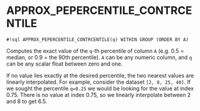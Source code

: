# APPROX_PEPERCENTILE_CONTRCENTILE
`#!sql APPROX_PEPERCENTILE_CONTRCENTILE(q) WITHIN GROUP (ORDER BY A)`

Computes the exact value of the `q`-th percentile of column `A` (e.g.
0.5 = median, or 0.9 = the 90th percentile). `A` can be any numeric column,
and `q` can be any scalar float between zero and one.

If no value lies exactly at the desired percentile, the two nearest
values are linearly interpolated. For example, consider the dataset `[2, 8, 25, 40]`.
If we sought the percentile `q=0.25` we would be looking for the value
at index 0.75. There is no value at index 0.75, so we linearly interpolate
between 2 and 8 to get 6.5.


